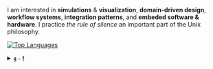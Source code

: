 I am interested in  __simulations__ & __visualization__, __domain-driven design__, __workflow systems__, __integration patterns__, and __embeded software & hardware__.
I practice *the rule of silence* an important part of the Unix philosophy.
 
[![Top Languages](https://github-readme-stats.vercel.app/api/top-langs/?username=groundf&langs_count=10&layout=compact&hide=html,css,jupyter%20notebook,batchfile,shell,smarty,dockerfile)](https://github.com/groundf/github-readme-stats)

<details>
  <summary>𝖌 ∘ 𝖋</summary>
  The 𝖌 ∘ 𝖋 is read as "g of f", "g after f", "g circle f", "g round f", "g about f", "g composed with f", "g following f", "f then g", or "g on f".
</details>


